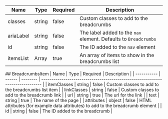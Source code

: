 | Name      | Type                   | Required | Description                                                     |
| --------- | ---------------------- | -------- | --------------------------------------------------------------- |
| classes   | string                 | false    | Custom classes to add to the breadcrumbs                        |
| ariaLabel | string                 | false    | The label added to the `nav` element. Defaults to `Breadcrumbs` |
| id        | string                 | false    | The ID added to the `nav` element                               |
| itemsList | Array<BreadcrumbsItem> | true     | An array of items to show in the breadcrumbs list               |

## BreadcrumbsItem
| Name | Type | Required | Description |
| ----------- | ------ | -------- | ------------------------------------------------------------------------------ |
| itemClasses | string | false | Custom classes to add to the breadcrumbs list item |
| linkClasses | string | false | Custom classes to add to the breadcrumb link |
| url | string | true | The url for the link |
| text | string | true | The name of the page |
| attributes | object | false | HTML attributes (for example data attributes) to add to the breadcrumb element |
| id | string | false | The ID added to the breadcrumb |

